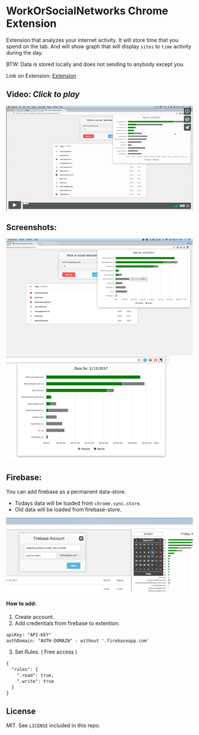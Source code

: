 # WorkOrSocialNetworks Chrome Extension

Extension that analyzes your internet activity.
It will store time that you spend on the tab. And will show graph that will display `sites` to `time` activity during the day.

BTW:
Data is stored locally and does not sending to anybody except you.

Link on Extension:
[Extension](https://chrome.google.com/webstore/detail/workorsocialnetworks/glmjefbehbpjijhdoplgenffgleknbdm?hl=en-US)

## Video: *Click to play*

[![Preview](https://raw.githubusercontent.com/DmytroVasin/workOrSocialNetworks/master/_readme/_preview.png)](https://player.vimeo.com/video/204693730?autoplay=1)


## Screenshots:
![Main Window](/chrome_store/1200x800%20screenshot.png)
![Main Window](/chrome_store/440x280%20screenshot.png)

## Firebase:
You can add firebase as a permanent data-store.

- Todays data will be loaded from `chrome.sync.store`.
- Old data will be loaded from firebase-store.

![Firebase](https://raw.githubusercontent.com/DmytroVasin/workOrSocialNetworks/master/_readme/_firebase.png)

#### How to add:
1. Create account.
2. Add credentials from firebase to extention:
```
apiKey: "API-KEY"
authDomain: "AUTH-DOMAIN" - without '.firebaseapp.com'
```

3. Set Rules: ( Free access )
```
{
  "rules": {
    ".read": true,
    ".write": true
  }
}
```


## License

MIT. See `LICENSE` included in this repo.

